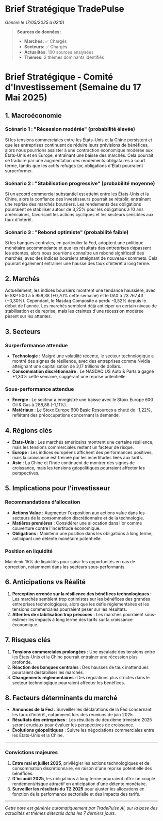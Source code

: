 # Brief Stratégique TradePulse

*Généré le 17/05/2025 à 02:01*

> **Sources de données:**
> - **Marchés:** ✅ Chargés
> - **Secteurs:** ✅ Chargés
> - **Actualités:** 100 sources analysées
> - **Thèmes:** 3 thèmes dominants identifiés

# Brief Stratégique - Comité d'Investissement (Semaine du 17 Mai 2025)

## 1. Macroéconomie

### Scénario 1 : "Récession modérée" (probabilité élevée)
Si les tensions commerciales entre les États-Unis et la Chine persistent et que les entreprises continuent de réduire leurs prévisions de bénéfices, alors nous pourrions assister à une contraction économique modérée aux États-Unis et en Europe, entraînant une baisse des marchés. Cela pourrait se traduire par une augmentation des rendements obligataires à court terme, tandis que les actifs refuges (or, obligations d'État) pourraient surperformer.

### Scénario 2 : "Stabilisation progressive" (probabilité moyenne)
Si un accord commercial substantiel est atteint entre les États-Unis et la Chine, alors la confiance des investisseurs pourrait se rétablir, entraînant une reprise des marchés boursiers. Les rendements des obligations pourraient se stabiliser autour de 3,25% pour les obligations à 10 ans américaines, favorisant les actions cycliques et les secteurs sensibles aux taux d'intérêt.

### Scénario 3 : "Rebond optimiste" (probabilité faible)
Si les banques centrales, en particulier la Fed, adoptent une politique monétaire accommodante et que les résultats des entreprises dépassent les attentes, alors nous pourrions connaître un rebond significatif des marchés, avec des indices boursiers atteignant de nouveaux sommets. Cela pourrait également entraîner une hausse des taux d'intérêt à long terme.

## 2. Marchés

Actuellement, les indices boursiers montrent une tendance haussière, avec le S&P 500 à 5 958,38 (+0,70% cette semaine) et le DAX à 23 767,43 (+0,30%). Cependant, le Nasdaq Composite a perdu -0,52% depuis le début de l'année. Les marchés semblent déjà anticiper un certain niveau de stabilisation et de reprise, mais les craintes d'une récession modérée pèsent sur les attentes.

## 3. Secteurs

### Surperformance attendue
- **Technologie** : Malgré une volatilité récente, le secteur technologique a montré des signes de résilience, avec des entreprises comme Nvidia atteignant une capitalisation de 3,17 trillions de dollars.
- **Consommation discrétionnaire** : Le NASDAQ US Auto & Parts a gagné +1,30% cette semaine, suggérant une reprise potentielle.

### Sous-performance attendue
- **Énergie** : Le secteur a enregistré une baisse avec le Stoxx Europe 600 Oil & Gas à 288,88 (-1,11%).
- **Matériaux** : Le Stoxx Europe 600 Basic Resources a chuté de -1,22%, reflétant des préoccupations concernant la demande.

## 4. Régions clés

- **États-Unis** : Les marchés américains montrent une certaine résilience, mais les tensions commerciales restent un facteur de risque.
- **Europe** : Les indices européens affichent des performances positives, mais la croissance est freinée par les incertitudes liées aux tarifs.
- **Asie** : La Chine et l'Inde continuent de montrer des signes de croissance, mais les tensions géopolitiques pourraient affecter les perspectives.

## 5. Implications pour l'investisseur

### Recommandations d'allocation
- **Actions Value** : Augmenter l'exposition aux actions value dans les secteurs de la consommation discrétionnaire et de la technologie.
- **Matières premières** : Considérer une allocation dans l'or comme couverture contre l'incertitude économique.
- **Obligations** : Maintenir une position dans les obligations à long terme, anticipant une détente monétaire potentielle.

### Position en liquidité
Maintenir 15% de liquidités pour saisir les opportunités en cas de correction, notamment dans les secteurs sous-performants.

## 6. Anticipations vs Réalité

1. **Perception erronée sur la résilience des bénéfices technologiques** : Les marchés semblent trop optimistes sur les bénéfices des grandes entreprises technologiques, alors que les défis réglementaires et les tensions commerciales pourraient peser sur les résultats.
2. **Attentes de stabilisation trop précoces** : Les marchés pourraient sous-estimer les impacts à long terme des tarifs sur la croissance économique.

## 7. Risques clés

1. **Tensions commerciales prolongées** : Une escalade des tensions entre les États-Unis et la Chine pourrait entraîner une récession plus profonde.
2. **Réaction des banques centrales** : Des hausses de taux inattendues pourraient déstabiliser les marchés.
3. **Changements réglementaires** : Des régulations plus strictes dans le secteur technologique pourraient affecter les bénéfices.

## 8. Facteurs déterminants du marché

- **Annonces de la Fed** : Surveiller les déclarations de la Fed concernant les taux d'intérêt, notamment lors des réunions de juin 2025.
- **Résultats des entreprises** : Les résultats du deuxième trimestre 2025 seront cruciaux pour évaluer les perspectives de croissance.
- **Évolutions géopolitiques** : Suivre les négociations commerciales entre les États-Unis et la Chine.

---

### Convictions majeures

1. **Entre mai et juillet 2025**, privilégier les actions technologiques et de consommation discrétionnaire, en raison d'une reprise potentielle des bénéfices.
2. **D'ici août 2025**, les obligations à long terme pourraient offrir un couple rendement/risque attractif en anticipation d'une détente monétaire.
3. **Surveiller les résultats du T2 2025** pour ajuster les allocations en fonction de la performance sectorielle et des impacts des tarifs.

---

*Cette note est générée automatiquement par TradePulse AI, sur la base des actualités et thèmes détectés dans les 7 derniers jours.*

